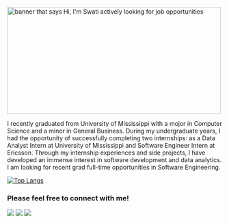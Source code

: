<img src="https://raw.githack.com/sadhika7/sadhika7.github.io/master/header-banner.png" alt="banner that says Hi, I'm Swati actively looking for job opportunities" height="250" width="500">

I recently graduated from University of Mississippi with a mojor in Computer Science and a minor in General Business. During my undergraduate years, I had the opportunity of successfully completing two internships: as a Data Analyst Intern at University of Mississippi and Software Engineer Intern at Ericsson. Through my internship experiences and side projects, I have developed an immense interest in software development and data analytics. I am looking for recent grad full-time opportunities in Software Engineering.

[![Top Langs](https://github-readme-stats.vercel.app/api/top-langs/?username=sadhika7&layout=compact&hide=jupyter%20notebook&langs_count=7)](https://github.com/anuraghazra/github-readme-stats)

### Please feel free to connect with me!

[<img src="https://img.shields.io/badge/linkedin-%230077B5.svg?&style=for-the-badge&logo=linkedin&logoColor=white" />](https://www.linkedin.com/in/adhikariswati/) [<img src = "https://img.shields.io/badge/instagram-%23E4405F.svg?&style=for-the-badge&logo=instagram&logoColor=white">](https://www.instagram.com/swatiadhikari_/) [<img src = "https://img.shields.io/badge/facebook-%231877F2.svg?&style=for-the-badge&logo=facebook&logoColor=white">](https://www.facebook.com/swati.adhikari.750)
